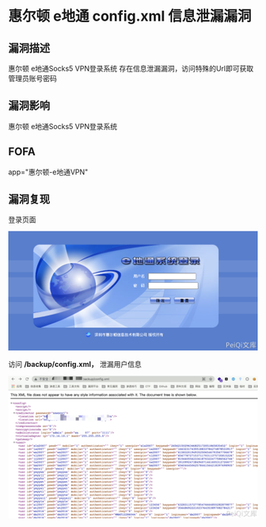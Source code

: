 # 惠尔顿 e地通 config.xml 信息泄漏漏洞

## 漏洞描述

惠尔顿 e地通Socks5 VPN登录系统 存在信息泄漏漏洞，访问特殊的Url即可获取管理员账号密码

## 漏洞影响

<a-checkbox checked>惠尔顿 e地通Socks5 VPN登录系统</a-checkbox></br>

## FOFA

<a-checkbox checked>app="惠尔顿-e地通VPN"</a-checkbox></br>

## 漏洞复现

登录页面

![img](../../../.vuepress/public/img/1628837615163-cf6222d5-9630-43d5-a1a9-5ede8f841c0b.png)

访问 **/backup/config.xml，** 泄漏用户信息

![img](../../../.vuepress/public/img/1628837652687-ff33f695-2d51-4770-84b2-97917a838569.png)



